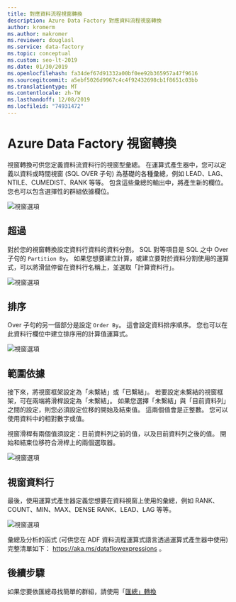 ```yaml
---
title: 對應資料流程視窗轉換
description: Azure Data Factory 對應資料流程視窗轉換
author: kromerm
ms.author: makromer
ms.reviewer: douglasl
ms.service: data-factory
ms.topic: conceptual
ms.custom: seo-lt-2019
ms.date: 01/30/2019
ms.openlocfilehash: fa34def67d91332a00bf0ee92b365957a47f9616
ms.sourcegitcommit: a5ebf5026d9967c4c4f92432698cb1f8651c03bb
ms.translationtype: MT
ms.contentlocale: zh-TW
ms.lasthandoff: 12/08/2019
ms.locfileid: "74931472"
---
```

# <a name="azure-data-factory-window-transformation"></a>Azure Data Factory 視窗轉換



視窗轉換可供您定義資料流資料行的視窗型彙總。 在運算式產生器中，您可以定義以資料或時間視窗 (SQL OVER 子句) 為基礎的各種彙總，例如 LEAD、LAG、NTILE、CUMEDIST、RANK 等等。 包含這些彙總的輸出中，將產生新的欄位。 您也可以包含選擇性的群組依據欄位。

![視窗選項](media/data-flow/windows1.png "windows 1")

## <a name="over"></a>超過
對於您的視窗轉換設定資料行資料的資料分割。 SQL 對等項目是 SQL 之中 Over 子句的 ```Partition By```。 如果您想要建立計算，或建立要對於資料分割使用的運算式，可以將滑鼠停留在資料行名稱上，並選取「計算資料行」。

![視窗選項](media/data-flow/windows4.png "windows 4")

## <a name="sort"></a>排序
Over 子句的另一個部分是設定 ```Order By```。 這會設定資料排序順序。 您也可以在此資料行欄位中建立排序用的計算值運算式。

![視窗選項](media/data-flow/windows5.png "windows 5")

## <a name="range-by"></a>範圍依據
接下來，將視窗框架設定為「未繫結」或「已繫結」。 若要設定未繫結的視窗框架，可在兩端將滑桿設定為「未繫結」。 如果您選擇「未繫結」與「目前資料列」之間的設定，則您必須設定位移的開始及結束值。 這兩個值會是正整數。 您可以使用資料中的相對數字或值。

視窗滑桿有兩個值須設定：目前資料列之前的值，以及目前資料列之後的值。 開始和結束位移符合滑桿上的兩個選取器。

![視窗選項](media/data-flow/windows6.png "windows 6")

## <a name="window-columns"></a>視窗資料行
最後，使用運算式產生器定義您想要在資料視窗上使用的彙總，例如 RANK、COUNT、MIN、MAX、DENSE RANK、LEAD、LAG 等等。

![視窗選項](media/data-flow/windows7.png "Windows 7")

彙總及分析的函式 (可供您在 ADF 資料流程運算式語言透過運算式產生器中使用) 完整清單如下： https://aka.ms/dataflowexpressions 。

## <a name="next-steps"></a>後續步驟

如果您要依匯總尋找簡單的群組，請使用「[匯總」轉換](data-flow-aggregate.md)
